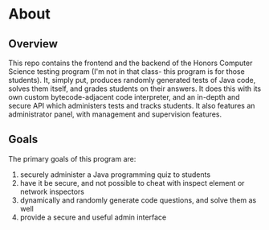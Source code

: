 # About
## Overview
This repo contains the frontend and the backend of the Honors Computer Science testing program (I'm not in that class- this program is for those students). It, simply put, produces randomly generated tests of Java code, solves them itself, and grades students on their answers. It does this with its own custom bytecode-adjacent code interpreter, and an in-depth and secure API which administers tests and tracks students. It also features an administrator panel, with management and supervision features.

## Goals
The primary goals of this program are:
1. securely administer a Java programming quiz to students
2. have it be secure, and not possible to cheat with inspect element or network inspectors
3. dynamically and randomly generate code questions, and solve them as well
4. provide a secure and useful admin interface